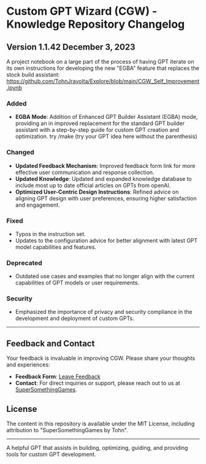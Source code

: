 # Custom GPT Wizard (CGW) - Knowledge Repository Changelog

## Version 1.1.42 December 3, 2023

A project notebook on a large part of the process of having GPT iterate on its own instructions for developing the new "EGBA" feature that replaces the stock build assistant:
https://github.com/TohnJravolta/Explore/blob/main/CGW_Self_Improvement.ipynb

### Added

- **EGBA Mode**: Addition of Enhanced GPT Builder Assistant (EGBA) mode, providing an in improved replacement for the standard GPT builder assistant with a step-by-step guide for custom GPT creation and optimization. try /make (try your GPT idea here without the parenthesis)

### Changed
- **Updated Feedback Mechanism**: Improved feedback form link for more effective user communication and response collection.
- **Updated Knowledge**: Updated and expanded knowledge database to include most up to date official articles on GPTs from openAI.
- **Optimized User-Centric Design Instructions**: Refined advice on aligning GPT design with user preferences, ensuring higher satisfaction and engagement.

### Fixed
- Typos in the instruction set.
- Updates to the configuration advice for better alignment with latest GPT model capabilities and features.

### Deprecated
- Outdated use cases and examples that no longer align with the current capabilities of GPT models or user requirements.

### Security
- Emphasized the importance of privacy and security compliance in the development and deployment of custom GPTs.

---

## Feedback and Contact

Your feedback is invaluable in improving CGW. Please share your thoughts and experiences:

- **Feedback Form**: [Leave Feedback](https://strawpoll.com/e6Z28VrmEnN)
- **Contact**: For direct inquiries or support, please reach out to us at [SuperSomethingGames](https://www.supersomethinggames.com).

## License

The content in this repository is available under the MIT License, including attribution to "SuperSomethingGames by Tohn".

---

 A helpful GPT that assists in building, optimizing, guiding, and providing tools for custom GPT development.
